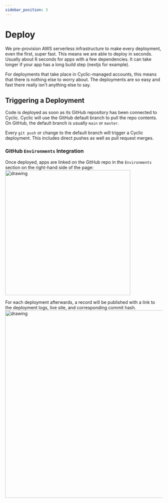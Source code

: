 ```yaml
---
sidebar_position: 3
---
```


# Deploy

We pre-provision AWS serverless infrastructure to make every deployment, even the first, super fast. This means we are able to deploy in seconds. Usually about 6 seconds for apps with a few dependencies. It can take longer if your app has a long build step (nextjs for example).

For deployments that take place in Cyclic-managed accounts, this means that there is nothing else to worry about. The deployments are so easy and fast there really isn't anything else to say.

## Triggering a Deployment
Code is deployed as soon as its GitHub repository has been connected to Cyclic. Cyclic will use the GitHub default branch to pull the repo contents. On GitHub, the default branch is usually `main` or `master`.  

Every `git push` or change to the default branch will trigger a Cyclic deployment. This includes direct pushes as well as pull request merges. 

### GitHub `Environments` Integration
Once deployed, apps are linked on the GitHub repo in the `Environments` section on the right-hand side of the page:
<img src="/img/deploy/1.png" alt="drawing" width="400"/>

For each deployment afterwards, a record will be published with a link to the deployment logs, live site, and corresponding commit hash.
<img src="/img/deploy/2.png" alt="drawing" width="600"/>
